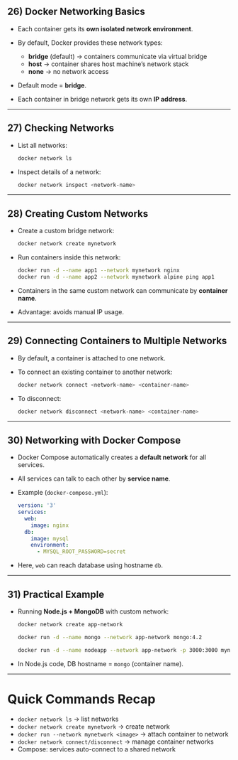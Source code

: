 ## 26) Docker Networking Basics

* Each container gets its **own isolated network environment**.
* By default, Docker provides these network types:

  * **bridge** (default) → containers communicate via virtual bridge
  * **host** → container shares host machine’s network stack
  * **none** → no network access
* Default mode = **bridge**.
* Each container in bridge network gets its own **IP address**.

---

## 27) Checking Networks 

* List all networks:

  ```bash
  docker network ls
  ```
* Inspect details of a network:

  ```bash
  docker network inspect <network-name>
  ```

---

## 28) Creating Custom Networks

* Create a custom bridge network:

  ```bash
  docker network create mynetwork
  ```
* Run containers inside this network:

  ```bash
  docker run -d --name app1 --network mynetwork nginx
  docker run -d --name app2 --network mynetwork alpine ping app1
  ```
* Containers in the same custom network can communicate by **container name**.
* Advantage: avoids manual IP usage.

---

## 29) Connecting Containers to Multiple Networks 

* By default, a container is attached to one network.
* To connect an existing container to another network:

  ```bash
  docker network connect <network-name> <container-name>
  ```
* To disconnect:

  ```bash
  docker network disconnect <network-name> <container-name>
  ```

---

## 30) Networking with Docker Compose

* Docker Compose automatically creates a **default network** for all services.
* All services can talk to each other by **service name**.
* Example (`docker-compose.yml`):

  ```yaml
  version: '3'
  services:
    web:
      image: nginx
    db:
      image: mysql
      environment:
        - MYSQL_ROOT_PASSWORD=secret
  ```
* Here, `web` can reach database using hostname `db`.

---

## 31) Practical Example

* Running **Node.js + MongoDB** with custom network:

  ```bash
  docker network create app-network

  docker run -d --name mongo --network app-network mongo:4.2

  docker run -d --name nodeapp --network app-network -p 3000:3000 mynodeapp:1.0
  ```
* In Node.js code, DB hostname = `mongo` (container name).

---

# Quick Commands Recap

* `docker network ls` → list networks
* `docker network create mynetwork` → create network
* `docker run --network mynetwork <image>` → attach container to network
* `docker network connect/disconnect` → manage container networks
* Compose: services auto-connect to a shared network

